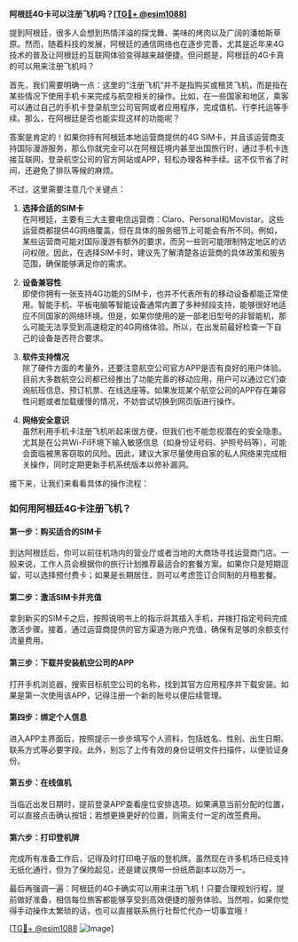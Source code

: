 **阿根廷4G卡可以注册飞机吗？[[TG💪+ @esim1088](https://t.me/s/esim1088)]**

提到阿根廷，很多人会想到热情洋溢的探戈舞、美味的烤肉以及广阔的潘帕斯草原。然而，随着科技的发展，阿根廷的通信网络也在逐步完善，尤其是近年来4G技术的普及让阿根廷的互联网体验变得越来越便捷。但问题是，阿根廷的4G卡真的可以用来注册飞机吗？

首先，我们需要明确一点：这里的“注册飞机”并不是指购买或租赁飞机，而是指在某些情况下使用手机卡来完成与航空相关的操作。比如，在一些国家和地区，乘客可以通过自己的手机卡登录航空公司官网或者应用程序，完成值机、行李托运等手续。那么，在阿根廷是否也能实现这样的功能呢？

答案是肯定的！如果你持有阿根廷本地运营商提供的4G SIM卡，并且该运营商支持国际漫游服务，那么你就完全可以在阿根廷境内甚至出国旅行时，通过手机卡连接互联网，登录航空公司的官方网站或APP，轻松办理各种手续。这不仅节省了时间，还避免了排队等候的麻烦。

不过，这里需要注意几个关键点：

1. **选择合适的SIM卡**  
   在阿根廷，主要有三大主要电信运营商：Claro、Personal和Movistar。这些运营商都提供4G网络覆盖，但在具体的服务细节上可能会有所不同。例如，某些运营商可能对国际漫游有额外的要求，而另一些则可能限制特定地区的访问权限。因此，在选择SIM卡时，建议先了解清楚各运营商的具体政策和服务范围，确保能够满足你的需求。

2. **设备兼容性**  
   即使你拥有一张支持4G功能的SIM卡，也并不代表所有的移动设备都能正常使用。智能手机、平板电脑等智能设备通常内置了多种频段支持，能够很好地适应不同国家的网络环境。但是，如果你使用的是一部老旧型号的非智能机，那么可能无法享受到高速稳定的4G网络体验。所以，在出发前最好检查一下自己的设备是否符合要求。

3. **软件支持情况**  
   除了硬件方面的考量外，还要注意航空公司官方APP是否有良好的用户体验。目前大多数航空公司都已经推出了功能完善的移动应用，用户可以通过它们查询航班信息、预订机票、在线选座等。如果发现某个航空公司的APP存在兼容性问题或者加载缓慢的情况，不妨尝试切换到网页版进行操作。

4. **网络安全意识**  
   虽然利用手机卡注册飞机听起来很方便，但我们也不能忽视潜在的安全隐患。尤其是在公共Wi-Fi环境下输入敏感信息（如身份证号码、护照号码等），可能会面临被黑客窃取的风险。因此，建议大家尽量使用自家的私人网络来完成相关操作，同时定期更新手机系统版本以修补漏洞。

接下来，让我们来看看具体的操作流程：

### 如何用阿根廷4G卡注册飞机？

#### 第一步：购买适合的SIM卡
到达阿根廷后，你可以前往机场内的营业厅或者当地的大商场寻找运营商门店。一般来说，工作人员会根据你的旅行计划推荐最适合的套餐方案。如果你只是短期逗留，可以选择预付费卡；如果是长期居住，则可以考虑签订合同制的月租套餐。

#### 第二步：激活SIM卡并充值
拿到新买的SIM卡之后，按照说明书上的指示将其插入手机，并拨打指定号码完成激活步骤。接着，通过运营商提供的官方渠道为账户充值，确保有足够的余额支付流量费用。

#### 第三步：下载并安装航空公司的APP
打开手机浏览器，搜索目标航空公司的名称，找到其官方应用程序并下载安装。如果是第一次使用该APP，记得注册一个新的账号以便后续管理。

#### 第四步：绑定个人信息
进入APP主界面后，按照提示一步步填写个人资料，包括姓名、性别、出生日期、联系方式等必要字段。此外，别忘了上传有效的身份证明文件扫描件，以便验证身份。

#### 第五步：在线值机
当临近出发日期时，提前登录APP查看座位安排选项。如果满意当前分配的位置，可以直接点击确认按钮；若想更换更好的位置，则需支付一定的改签费用。

#### 第六步：打印登机牌
完成所有准备工作后，记得及时打印电子版的登机牌。虽然现在许多机场已经支持无纸化通行，但为了保险起见，还是建议携带一份纸质副本以防万一。

最后再强调一遍：阿根廷的4G卡确实可以用来注册飞机！只要合理规划行程，提前做好准备，相信每位旅客都能够享受到高效便捷的服务体验。当然啦，如果你觉得手动操作太繁琐的话，也可以直接联系旅行社帮忙代办一切事宜哦！

[[TG💪+ @esim1088](https://t.me/s/esim1088) ![Image](https://i.postimg.cc/4NQfJmqS/Snipaste-2025-05-13-00-14-12.png)]